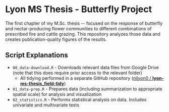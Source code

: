 # Lyon MS Thesis - Butterfly Project

The first chapter of my M.Sc. thesis -- focused on the response of butterfly and nectar-producing flower communities to different combinations of prescribed fire and cattle grazing. This repository analyzes those data and creates publication-quality figures of the results.

## Script Explanations

- `00_data-download.R` - Downloads relevant data files from Google Drive (note that this does require prior access to the relevant folder)
    - All tidying performed in a separate GitHub repository ([njlyon0 / **lyon-ms-thesis_field-tidy**](https://github.com/njlyon0/lyon-ms-thesis_field-tidy))
- `01_data-prep.R` - Prepares data (including summarization to appropriate spatial scale) for analysis and visualization
- `02_statistics.R` - Performs statistical analysis on data. Includes univariate and multivariate tests
